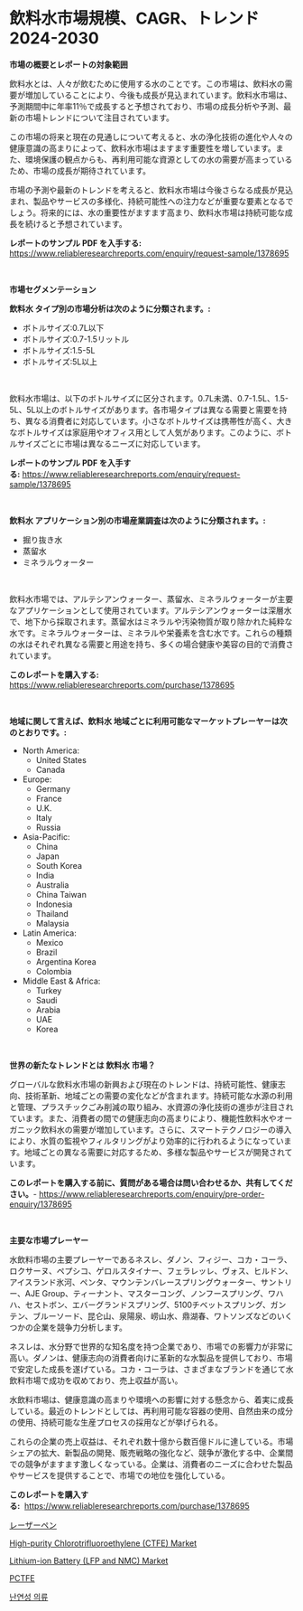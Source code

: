 <p><h1>飲料水市場規模、CAGR、トレンド2024-2030</h1></p><p><strong>市場の概要とレポートの対象範囲</strong></p>
<p><p>飲料水とは、人々が飲むために使用する水のことです。この市場は、飲料水の需要が増加していることにより、今後も成長が見込まれています。飲料水市場は、予測期間中に年率11％で成長すると予想されており、市場の成長分析や予測、最新の市場トレンドについて注目されています。</p><p>この市場の将来と現在の見通しについて考えると、水の浄化技術の進化や人々の健康意識の高まりによって、飲料水市場はますます重要性を増しています。また、環境保護の観点からも、再利用可能な資源としての水の需要が高まっているため、市場の成長が期待されています。</p><p>市場の予測や最新のトレンドを考えると、飲料水市場は今後さらなる成長が見込まれ、製品やサービスの多様化、持続可能性への注力などが重要な要素となるでしょう。将来的には、水の重要性がますます高まり、飲料水市場は持続可能な成長を続けると予想されています。</p></p>
<p><strong>レポートのサンプル PDF を入手する:</strong> <a href="https://www.reliableresearchreports.com/enquiry/request-sample/1378695">https://www.reliableresearchreports.com/enquiry/request-sample/1378695</a></p>
<p>&nbsp;</p>
<p><strong>市場セグメンテーション</strong></p>
<p><strong>飲料水 タイプ別の市場分析は次のように分類されます。:</strong></p>
<p><ul><li>ボトルサイズ:0.7L以下</li><li>ボトルサイズ:0.7-1.5リットル</li><li>ボトルサイズ:1.5-5L</li><li>ボトルサイズ:5L以上</li></ul></p>
<p>&nbsp;</p>
<p><p>飲料水市場は、以下のボトルサイズに区分されます。0.7L未満、0.7-1.5L、1.5-5L、5L以上のボトルサイズがあります。各市場タイプは異なる需要と需要を持ち、異なる消費者に対応しています。小さなボトルサイズは携帯性が高く、大きなボトルサイズは家庭用やオフィス用として人気があります。このように、ボトルサイズごとに市場は異なるニーズに対応しています。</p></p>
<p><strong>レポートのサンプル PDF を入手する:</strong>&nbsp;<a href="https://www.reliableresearchreports.com/enquiry/request-sample/1378695">https://www.reliableresearchreports.com/enquiry/request-sample/1378695</a></p>
<p>&nbsp;</p>
<p><strong> 飲料水 アプリケーション別の市場産業調査は次のように分類されます。:</strong></p>
<p><ul><li>掘り抜き水</li><li>蒸留水</li><li>ミネラルウォーター</li></ul></p>
<p>&nbsp;</p>
<p><p>飲料水市場では、アルテシアンウォーター、蒸留水、ミネラルウォーターが主要なアプリケーションとして使用されています。アルテシアンウォーターは深層水で、地下から採取されます。蒸留水はミネラルや汚染物質が取り除かれた純粋な水です。ミネラルウォーターは、ミネラルや栄養素を含む水です。これらの種類の水はそれぞれ異なる需要と用途を持ち、多くの場合健康や美容の目的で消費されています。</p></p>
<p><strong>このレポートを購入する:</strong>&nbsp; <a href="https://www.reliableresearchreports.com/purchase/1378695">https://www.reliableresearchreports.com/purchase/1378695</a></p>
<p>&nbsp;</p>
<p><strong>地域に関して言えば、飲料水 地域ごとに利用可能なマーケットプレーヤーは次のとおりです。:</strong></p>
<p><ul>
    <li>
        North America:
        <ul>
            <li>United States</li>
            <li>Canada</li>
        </ul>
    </li>
    <li>
        Europe:
        <ul>
            <li>Germany</li>
            <li>France</li>
            <li>U.K.</li>
            <li>Italy</li>
            <li>Russia</li>
        </ul>
    </li>
    <li>
        Asia-Pacific:
        <ul>
            <li>China</li>
            <li>Japan</li>
            <li>South Korea</li>
            <li>India</li>
            <li>Australia</li>
            <li>China Taiwan</li>
            <li>Indonesia</li>
            <li>Thailand</li>
            <li>Malaysia</li>
        </ul>
    </li>
    <li>
        Latin America:
        <ul>
            <li>Mexico</li>
            <li>Brazil</li>
            <li>Argentina Korea</li>
            <li>Colombia</li>
        </ul>
    </li>
    <li>
        Middle East & Africa:
        <ul>
            <li>Turkey</li>
            <li>Saudi</li>
            <li>Arabia</li>
            <li>UAE</li>
            <li>Korea</li>
        </ul>
    </li>
    </ul></p>
<p>&nbsp;</p>
<p><strong>世界の新たなトレンドとは 飲料水 市場？</strong></p>
<p><p>グローバルな飲料水市場の新興および現在のトレンドは、持続可能性、健康志向、技術革新、地域ごとの需要の変化などが含まれます。持続可能な水源の利用と管理、プラスチックごみ削減の取り組み、水資源の浄化技術の進歩が注目されています。また、消費者の間での健康志向の高まりにより、機能性飲料水やオーガニック飲料水の需要が増加しています。さらに、スマートテクノロジーの導入により、水質の監視やフィルタリングがより効率的に行われるようになっています。地域ごとの異なる需要に対応するため、多様な製品やサービスが開発されています。</p></p>
<p><strong>このレポートを購入する前に、質問がある場合は問い合わせるか、共有してください。</strong>- <a href="https://www.reliableresearchreports.com/enquiry/pre-order-enquiry/1378695">https://www.reliableresearchreports.com/enquiry/pre-order-enquiry/1378695</a></p>
<p>&nbsp;</p>
<p><strong>主要な市場プレーヤー</strong></p>
<p><p>水飲料市場の主要プレーヤーであるネスレ、ダノン、フィジー、コカ・コーラ、ロクサーヌ、ペプシコ、ゲロルスタイナー、フェラレッレ、ヴォス、ヒルドン、アイスランド氷河、ペンタ、マウンテンバレースプリングウォーター、サントリー、AJE Group、ティーナント、マスターコング、ノンフースプリング、ワハハ、セストボン、エバーグランドスプリング、5100チベットスプリング、ガンテン、ブルーソード、昆仑山、泉陽泉、崂山水、鼎湖春、ワトソンズなどのいくつかの企業を競争力分析します。</p><p>ネスレは、水分野で世界的な知名度を持つ企業であり、市場での影響力が非常に高い。ダノンは、健康志向の消費者向けに革新的な水製品を提供しており、市場で安定した成長を遂げている。コカ・コーラは、さまざまなブランドを通じて水飲料市場で成功を収めており、売上収益が高い。</p><p>水飲料市場は、健康意識の高まりや環境への影響に対する懸念から、着実に成長している。最近のトレンドとしては、再利用可能な容器の使用、自然由来の成分の使用、持続可能な生産プロセスの採用などが挙げられる。</p><p>これらの企業の売上収益は、それぞれ数十億から数百億ドルに達している。市場シェアの拡大、新製品の開発、販売戦略の強化など、競争が激化する中、企業間での競争がますます激しくなっている。企業は、消費者のニーズに合わせた製品やサービスを提供することで、市場での地位を強化している。</p></p>
<p><strong>このレポートを購入する:</strong>&nbsp;&nbsp;<a href="https://www.reliableresearchreports.com/purchase/1378695">https://www.reliableresearchreports.com/purchase/1378695</a></p>
<p><p><a href="https://github.com/cbigkbh02719/Market-Research-Report-List-1/blob/main/1548970715.md">レーザーペン</a></p><p><a href="https://github.com/CliffMedina6/Market-Research-Report-List-3/blob/main/high-purity-chlorotrifluoroethylene-ctfe-market.md">High-purity Chlorotrifluoroethylene (CTFE) Market</a></p><p><a href="https://skillful-vermicelli-b89.notion.site/Lithium-ion-Battery-LFP-and-NMC-Market-Research-Report-Provides-Critical-Insights-that-can-help-Sh-190e9c991a4f42859cdd23ab867330f2">Lithium-ion Battery (LFP and NMC) Market</a></p><p><a href="https://github.com/mreklxf44233/Market-Research-Report-List-1/blob/main/4686661714.md">PCTFE</a></p><p><a href="https://github.com/vsr06p4p49/Market-Research-Report-List-1/blob/main/2747016407.md">난연성 의류</a></p></p>